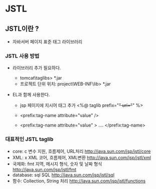# JSTL

## JSTL이란 ?
- 자바서버 페이지 표준 태그 라이브러리

### JSTL 사용 방법
- 라이브러리 추가 필요하다.
	* tomcat\taglibs> *.jar
	* 프로젝트 단위 위치: project\WEB-INF\lib> *.jar
	
- EL과 함께 사용한다.
	* jsp 페이지에 지시어 태그 추가
	<%@ taglib prefix="~~"
		uri="~~" %>
	
	* <prefix:tag-name attribute="value" />
	* <prefix:tag-name attribute="value" >
		....
	</prefix:tag-name>

### 대표적인 JSTL taglib	
- core: c 변수 지원, 흐름제어, URL처리 http://java.sun.com/jsp/jstl/core
- XML: x XML 코어, 흐름제어, XML변환 http://java.sun.com/jsp/jstl/xml
- 국제화:  fmt 지역, 메시지 형식, 숫자 및 날짜 형식 http://java.sun.com/jsp/jstl/fmt
- database:  sql SQL http://java.sun.com/jsp/jstl/sql
- 함수:  Collection, String 처리 http://java.sun.com/jsp/jstl/functions